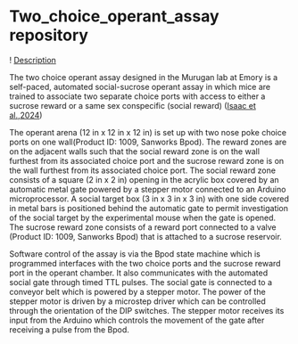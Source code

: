 # Two_choice_operant_assay repository

! [Description](Images/operantAssayImage.png)


The two choice operant assay designed in the Murugan lab at Emory is a self-paced, automated social-sucrose operant assay in which mice are trained to associate two separate choice ports with access to either a sucrose reward or a same sex conspecific (social reward) ([Isaac et al.,2024](https://www.nature.com/articles/s41467-024-52294-6#Sec10))

The operant arena (12 in x 12 in x 12 in) is set up with two nose poke choice ports on one wall(Product ID: 1009, Sanworks Bpod). The reward zones are on the adjacent walls such that the social reward zone is on the wall furthest from its associated choice port and the sucrose reward zone is on the wall furthest from its associated choice port. The social reward zone consists of a square (2 in x 2 in) opening in the acrylic box covered by an automatic metal gate powered by a stepper motor connected to an Arduino microprocessor. A social target box (3 in x 3 in x 3 in) with one side covered in metal bars is positioned behind the automatic gate to permit investigation of the social target by the experimental mouse when the gate is opened. The sucrose reward zone consists of a reward port connected to a valve (Product ID: 1009, Sanworks Bpod) that is attached to a sucrose reservoir. 

Software control of the assay is via the Bpod state machine which is programmed interfaces with the two choice ports and the sucrose reward port in the operant chamber. It also communicates with the automated social gate through timed TTL pulses. The social gate is connected to a conveyor belt which is powered by a stepper motor. The power of the stepper motor is driven by a microstep driver which can be controlled through the orientation of the DIP switches. The stepper motor receives its input from the Arduino which controls the movement of the gate after receiving a pulse from the Bpod. 

